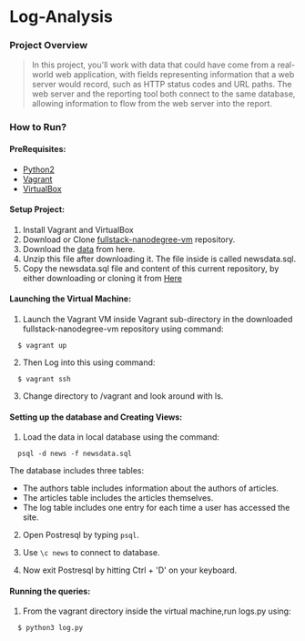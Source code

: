 # Log-Analysis

### Project Overview
>In this project, you'll work with data that could have come from a real-world web application, with fields representing information that a web server would record, such as HTTP status codes and URL paths. The web server and the reporting tool both connect to the same database, allowing information to flow from the web server into the report.

### How to Run?

#### PreRequisites:
  * [Python2](https://www.python.org/)
  * [Vagrant](https://www.vagrantup.com/)
  * [VirtualBox](https://www.virtualbox.org/)

#### Setup Project:
  1. Install Vagrant and VirtualBox
  2. Download or Clone [fullstack-nanodegree-vm](https://github.com/udacity/fullstack-nanodegree-vm) repository.
  3. Download the [data](https://d17h27t6h515a5.cloudfront.net/topher/2016/August/57b5f748_newsdata/newsdata.zip) from here.
  4. Unzip this file after downloading it. The file inside is called newsdata.sql.
  5. Copy the newsdata.sql file and content of this current repository, by either downloading or cloning it from
  [Here](https://github.com/sagarchoudhary96/Log-Analysis)

#### Launching the Virtual Machine:
  1. Launch the Vagrant VM inside Vagrant sub-directory in the downloaded fullstack-nanodegree-vm repository using command:

  ```
    $ vagrant up
  ```
  2. Then Log into this using command:

  ```
    $ vagrant ssh
  ```
  3. Change directory to /vagrant and look around with ls.

#### Setting up the database and Creating Views:

  1. Load the data in local database using the command:

  ```
    psql -d news -f newsdata.sql
  ```
  The database includes three tables:
  * The authors table includes information about the authors of articles.
  * The articles table includes the articles themselves.
  * The log table includes one entry for each time a user has accessed the site.

  2. Open Postresql by typing `psql`.

  3. Use `\c news` to connect to database.

  4. Now exit Postresql by hitting Ctrl + 'D' on your keyboard.

#### Running the queries:
  1. From the vagrant directory inside the virtual machine,run logs.py using:
  ```
    $ python3 log.py
  ```
